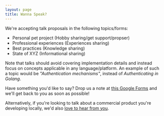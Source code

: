 ```yaml
---
layout: page
title: Wanna Speak?
---
```


We're accepting talk proposals in the following topics/forms:

- Personal pet project (Hobby sharing/get support/propser)
- Professional experiences (Experiences sharing)
- Best practices (Knowledge sharing)
- State of XYZ (Informational sharing)

Note that talks should avoid covering implementation details and instead focus on concepts applicable in any language/platform. An example of such a topic would be *"Authentication mechanisms"*, instead of *Authenticating in Golang*.

Have something you'd like to say? Drop us a note at [this Google Forms](https://docs.google.com/forms/d/e/1FAIpQLSdTBLl07WIucsnd3ixnKtpIgOR4sKVjdTg2t9qcynnXSxYgFQ/viewform) and we'll get back to you as soon as possible!

Alternatively, if you're looking to talk about a commercial product you're developing locally, we'd also [love to hear from you](mailto:the.engineroom.sg@gmail.com).
